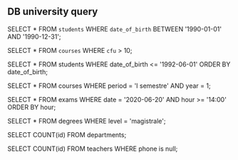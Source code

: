 ## DB university query

<!-- 1.Selezionare tutti gli studenti nati nel 1990 (160) -->

SELECT * FROM `students` WHERE `date_of_birth` BETWEEN '1990-01-01' AND '1990-12-31';

<!-- 2. Selezionare tutti i corsi che valgono più di 10 crediti (479) -->

SELECT * FROM `courses` WHERE `cfu` > 10;

<!-- 3. Selezionare tutti gli studenti che hanno più di 30 anni -->

SELECT * FROM students WHERE date_of_birth <= '1992-06-01' ORDER BY date_of_birth;

<!-- 4. Selezionare tutti i corsi del primo semestre del primo anno di un qualsiasi corso di laurea (286) -->

SELECT * FROM courses WHERE period = 'I semestre' AND year = 1;

<!-- 5. Selezionare tutti gli appelli d'esame che avvengono nel pomeriggio (dopo le 14) del 20/06/2020 (21 -->

SELECT * FROM exams WHERE date = '2020-06-20' AND hour >= '14:00' ORDER BY hour;

<!-- 6. Selezionare tutti i corsi di laurea magistrale (38) -->

SELECT * FROM degrees WHERE level = 'magistrale';

<!-- 7. Da quanti dipartimenti è composta l'università? (12) -->

SELECT COUNT(id) FROM departments;

<!-- 8. Quanti sono gli insegnanti che non hanno un numero di telefono? (50) -->

SELECT COUNT(id) FROM teachers WHERE phone is null;
